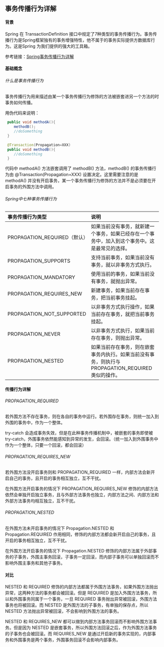 ## 事务传播行为详解
#### 背景

Spring 在 TransactionDefinition 接口中规定了7种类型的事务传播行为。事务传播行为是Spring框架独有的事务增强特性，他不属于的事务实际提供方数据库行为。这是Spring
为我们提供的强大的工具箱。

参考链接：[Spring事务传播行为详解](https://segmentfault.com/a/1190000013341344)

#### 基础概念
###### 什么是事务传播行为
事务传播行为用来描述由某一个事务传播行为修饰的方法被嵌套进另一个方法的时事务如何传播。

用伪代码来说明：
```java
 public void methodA(){
    methodB();
    //doSomething
 }
 
 @Transaction(Propagation=XXX)
 public void methodB(){
    //doSomething
 }
```
代码中 methodA() 方法嵌套调用了 methodB() 方法，methodB() 的事务传播行为由 @Transaction(Propagation=XXX) 设置决定。这里需要注意的是 methodA()
并没有开启事务，某一个事务传播行为修饰的方法并不是必须要在开启事务的外围方法中调用。

###### Spring中七种事务传播行为

| 事务传播行为类型 | 说明 |
| :-----| :---- |
| PROPAGATION_REQUIRED（默认） | 如果当前没有事务，就新建一个事务，如果已经存在一个事务中，加入到这个事务中。这是最常见的选择。 |
| PROPAGATION_SUPPORTS | 支持当前事务，如果当前没有事务，就以非事务方式执行。 |
| PROPAGATION_MANDATORY	 | 使用当前的事务，如果当前没有事务，就抛出异常。 |
| PROPAGATION_REQUIRES_NEW | 新建事务，如果当前存在事务，把当前事务挂起。 |
| PROPAGATION_NOT_SUPPORTED | 以非事务方式执行操作，如果当前存在事务，就把当前事务挂起。 |
| PROPAGATION_NEVER | 以非事务方式执行，如果当前存在事务，则抛出异常。 |
| PROPAGATION_NESTED | 如果当前存在事务，则在嵌套事务内执行。如果当前没有事务，则执行与PROPAGATION_REQUIRED类似的操作。 |

#### 传播行为详解
###### PROPAGATION_REQUIRED

若外围方法不存在事务，则在各自的事务中运行。若外围存在事务，则统一加入到外围的事务中，作为一个整体。

try-catch 会造成事务失效，但是在此种事务传播机制中，被嵌套的事务即使被 try-catch，外围事务依然能感知到异常的发生，会回滚。（统一加入到外围事务中作为一个整体，只要一个回滚，都会回滚）

###### PROPAGATION_REQUIRES_NEW

若外围方法没开启事务则和 PROPAGATION_REQUIRED 一样，内部方法会新开启自己的事务，且开启的事务相互独立，互不干扰。

在外围方法开启事务的情况下 PROPAGATION_REQUIRES_NEW 修饰的内部方法依然会单独开启独立事务，且与外部方法事务也独立，内部方法之间、内部方法和外部方法事务均相互独立，互不干扰。

###### PROPAGATION_NESTED

在外围方法未开启事务的情况下 Propagation.NESTED 和 Propagation.REQUIRED 作用相同，修饰的内部方法都会新开启自己的事务，且开启的事务相互独立，互不干扰。

在外围方法开启事务的情况下 Propagation.NESTED 修饰的内部方法属于外部事务的子事务，外围主事务回滚，子事务一定回滚，而内部子事务可以单独回滚而不影响外围主事务和其他子事务。

#### 对比

NESTED 和 REQUIRED 修饰的内部方法都属于外围方法事务，如果外围方法抛出异常，这两种方法的事务都会被回滚。但是 REQUIRED 是加入外围方法事务，所以和外围事务同属于一个事务，一旦 REQUIRED
事务抛出异常被回滚，外围方法事务也将被回滚。而 NESTED 是外围方法的子事务，有单独的保存点，所以 NESTED 方法抛出异常被回滚，不会影响到外围方法的事务。

NESTED 和 REQUIRES_NEW 都可以做到内部方法事务回滚而不影响外围方法事务。但是因为 NESTED 是嵌套事务，所以外围方法回滚之后，作为外围方法事务的子事务也会被回滚。而 REQUIRES_NEW
是通过开启新的事务实现的，内部事务和外围事务是两个事务，外围事务回滚不会影响内部事务。